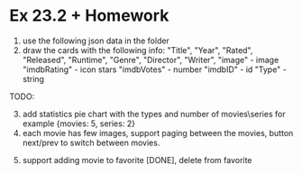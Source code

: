 # Ex 23.2 + Homework

1. use the following json data in the folder
2. draw the cards with the following info:
   "Title",
   "Year",
   "Rated",
   "Released",
   "Runtime",
   "Genre",
   "Director",
   "Writer",
   "image" - image
   "imdbRating" - icon stars
   "imdbVotes" - number
   "imdbID" - id
   "Type" - string

TODO:

3. add statistics pie chart with the types and number of movies\series for example {movies: 5, series: 2}
4. each movie has few images, support paging between the movies, button next/prev to switch between movies.
<!-- this has a randompic as placeholder -->
5. support adding movie to favorite [DONE], delete from favorite
